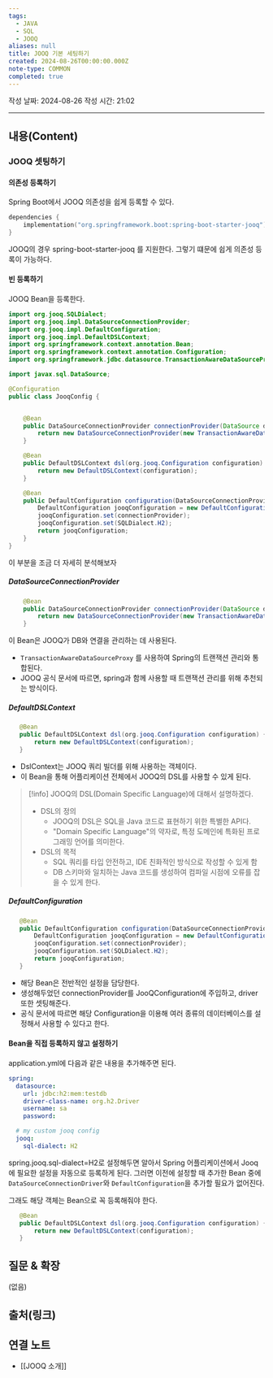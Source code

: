 ```yaml
---
tags:
  - JAVA
  - SQL
  - JOOQ
aliases: null
title: JOOQ 기본 세팅하기
created: 2024-08-26T00:00:00.000Z
note-type: COMMON
completed: true
---
```

작성 날짜: 2024-08-26
작성 시간: 21:02


----
## 내용(Content)

### JOOQ 셋팅하기

#### 의존성 등록하기

Spring Boot에서 JOOQ 의존성을 쉽게 등록할 수 있다.

```kotlin
dependencies {
	implementation("org.springframework.boot:spring-boot-starter-jooq")
}
```

JOOQ의 경우 spring-boot-starter-jooq 를 지원한다. 그렇기 떄문에 쉽게 의존성 등록이 가능하다.

#### 빈 등록하기

JOOQ Bean을 등록한다.

```java
import org.jooq.SQLDialect;
import org.jooq.impl.DataSourceConnectionProvider;
import org.jooq.impl.DefaultConfiguration;
import org.jooq.impl.DefaultDSLContext;
import org.springframework.context.annotation.Bean;
import org.springframework.context.annotation.Configuration;
import org.springframework.jdbc.datasource.TransactionAwareDataSourceProxy;

import javax.sql.DataSource;

@Configuration
public class JooqConfig {


    @Bean
    public DataSourceConnectionProvider connectionProvider(DataSource dataSource) {
        return new DataSourceConnectionProvider(new TransactionAwareDataSourceProxy(dataSource));
    }

    @Bean
    public DefaultDSLContext dsl(org.jooq.Configuration configuration) {
        return new DefaultDSLContext(configuration);
    }

    @Bean
    public DefaultConfiguration configuration(DataSourceConnectionProvider connectionProvider) {
        DefaultConfiguration jooqConfiguration = new DefaultConfiguration();
        jooqConfiguration.set(connectionProvider);
        jooqConfiguration.set(SQLDialect.H2);
        return jooqConfiguration;
    }
}
```

이 부분을 조금 더 자세히 분석해보자

##### DataSourceConnectionProvider

```java
    @Bean
    public DataSourceConnectionProvider connectionProvider(DataSource dataSource) {
        return new DataSourceConnectionProvider(new TransactionAwareDataSourceProxy(dataSource));
    }
```

이 Bean은 JOOQ가 DB와 연결을 관리하는 데 사용된다.

- `TransactionAwareDataSourceProxy` 를 사용하여 Spring의 트랜잭션 관리와 통합된다.
- JOOQ 공식 문서에 따르면, spring과 함께 사용할 때 트랜잭션 관리를 위해 추천되는 방식이다.

##### DefaultDSLContext

```java
   @Bean
   public DefaultDSLContext dsl(org.jooq.Configuration configuration) {
       return new DefaultDSLContext(configuration);
   }
```

- DslContext는 JOOQ 쿼리 빌더를 위해 사용하는 객체이다.
- 이 Bean을 통해 어플리케이션 전체에서 JOOQ의 DSL를 사용할 수 있게 된다.

>[!info]
>JOOQ의 DSL(Domain Specific Language)에 대해서 설명하겠다.
>- DSL의 정의
>	- JOOQ의 DSL은 SQL을 Java 코드로 표현하기 위한 특별한 API다.
>	- "Domain Specific Language"의 약자로, 특정 도메인에 특화된 프로그래밍 언어를 의미한다.
>- DSL의 목적
>	- SQL 쿼리를 타입 안전하고, IDE 친화적인 방식으로 작성할 수 있게 함
>	- DB 스키마와 일치하는 Java 코드를 생성하여 컴파일 시점에 오류를 잡을 수 있게 한다.

##### DefaultConfiguration

```java
   @Bean
   public DefaultConfiguration configuration(DataSourceConnectionProvider connectionProvider) {
       DefaultConfiguration jooqConfiguration = new DefaultConfiguration();
       jooqConfiguration.set(connectionProvider);
       jooqConfiguration.set(SQLDialect.H2);
       return jooqConfiguration;
   }
```

- 해당 Bean은 전반적인 설정을 담당한다.
- 생성해두었던 connectionProvider를 JooQConfiguration에 주입하고, driver 또한 셋팅해준다.
- 공식 문서에 따르면 해당 Configuration을 이용해 여러 종류의 데이터베이스를 설정해서 사용할 수 있다고 한다.

#### Bean을 직접 등록하지 않고 설정하기

application.yml에 다음과 같은 내용을 추가해주면 된다.

```yaml
spring:
  datasource:
    url: jdbc:h2:mem:testdb
    driver-class-name: org.h2.Driver
    username: sa
    password:

  # my custom jooq config
  jooq:
    sql-dialect: H2
```


spring.jooq.sql-dialect=H2로 설정해두면 알아서 Spring 어플리케이션에서 Jooq에 필요한 설정을 자동으로 등록하게 된다. 그러면 이전에 설정할 때 추가한 Bean 중에 `DataSourceConnectionDriver`와 `DefaultConfiguration`을 추가할 필요가 없어진다.

그래도 해당 객체는 Bean으로 꼭 등록해줘야 한다.

```java
   @Bean
   public DefaultDSLContext dsl(org.jooq.Configuration configuration) {
       return new DefaultDSLContext(configuration);
   }
```


## 질문 & 확장

(없음)

## 출처(링크)


## 연결 노트

- [[JOOQ 소개]]
